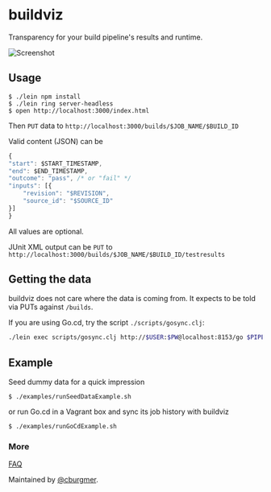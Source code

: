 # buildviz

Transparency for your build pipeline's results and runtime.

![Screenshot](https://github.com/cburgmer/buildviz/raw/master/examples/data/screenshot.png)

## Usage

    $ ./lein npm install
    $ ./lein ring server-headless
    $ open http://localhost:3000/index.html

Then `PUT` data to `http://localhost:3000/builds/$JOB_NAME/$BUILD_ID`

Valid content (JSON) can be

```js
{
"start": $START_TIMESTAMP,
"end": $END_TIMESTAMP,
"outcome": "pass", /* or "fail" */
"inputs": [{
    "revision": "$REVISION",
    "source_id": "$SOURCE_ID"
}]
}
```

All values are optional.

JUnit XML output can be `PUT` to `http://localhost:3000/builds/$JOB_NAME/$BUILD_ID/testresults`

## Getting the data

buildviz does not care where the data is coming from. It expects to be told via PUTs against `/builds`.

If you are using Go.cd, try the script `./scripts/gosync.clj`:

```sh
./lein exec scripts/gosync.clj http://$USER:$PW@localhost:8153/go $PIPELINE_GROUP $ANOTHER_PIPELINE_GROUP...
```

## Example

Seed dummy data for a quick impression

    $ ./examples/runSeedDataExample.sh

or run Go.cd in a Vagrant box and sync its job history with buildviz

    $ ./examples/runGoCdExample.sh

### More

[FAQ](https://github.com/cburgmer/buildviz/wiki)

Maintained by [@cburgmer](https://twitter.com/cburgmer).
